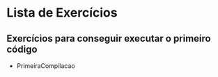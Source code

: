 # Lista de Exercícios


## Exercícios para conseguir executar o primeiro código

- PrimeiraCompilacao
